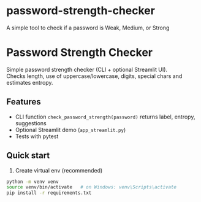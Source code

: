 # password-strength-checker
A simple tool to check if a password is Weak, Medium, or Strong
# Password Strength Checker

Simple password strength checker (CLI + optional Streamlit UI).  
Checks length, use of uppercase/lowercase, digits, special chars and estimates entropy.

## Features
- CLI function `check_password_strength(password)` returns label, entropy, suggestions
- Optional Streamlit demo (`app_streamlit.py`)
- Tests with pytest

## Quick start

1. Create virtual env (recommended)
```bash
python -m venv venv
source venv/bin/activate   # on Windows: venv\Scripts\activate
pip install -r requirements.txt
